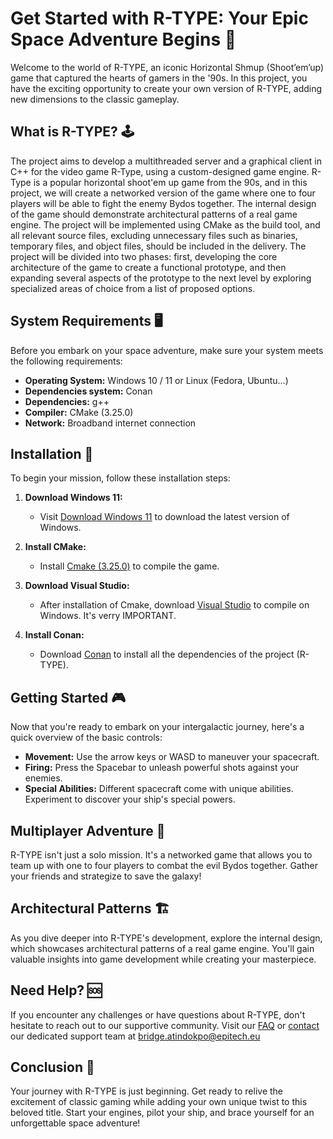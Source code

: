 # Get Started with R-TYPE: Your Epic Space Adventure Begins 🚀

Welcome to the world of R-TYPE, an iconic Horizontal Shmup (Shoot’em’up) game that captured the hearts of gamers in the '90s. In this project, you have the exciting opportunity to create your own version of R-TYPE, adding new dimensions to the classic gameplay.

## What is R-TYPE? 🕹️

The project aims to develop a multithreaded server and a graphical client in C++ for the video game R-Type, using a custom-designed game engine. R-Type is a popular horizontal shoot'em up game from the 90s, and in this project, we will create a networked version of the game where one to four players will be able to fight the enemy Bydos together. The internal design of the game should demonstrate architectural patterns of a real game engine. The project will be implemented using CMake as the build tool, and all relevant source files, excluding unnecessary files such as binaries, temporary files, and object files, should be included in the delivery. The project will be divided into two phases: first, developing the core architecture of the game to create a functional prototype, and then expanding several aspects of the prototype to the next level by exploring specialized areas of choice from a list of proposed options.

## System Requirements 🖥️

Before you embark on your space adventure, make sure your system meets the following requirements:

- **Operating System:** Windows 10 / 11 or Linux (Fedora, Ubuntu...)
- **Dependencies system:** Conan
- **Dependencies:** g++
- **Compiler:** CMake (3.25.0)
- **Network:** Broadband internet connection

## Installation 🚀

To begin your mission, follow these installation steps:

1. **Download Windows 11:**
   - Visit  [Download Windows 11](https://www.microsoft.com/fr-fr/software-download/windows11) to download the latest version of Windows.

2. **Install CMake:**
   - Install [Cmake (3.25.0)](https://www.kitware.com/cmake-3-25-0-available-for-download/) to compile the game.

3. **Download Visual Studio:**
   - After installation of Cmake, download [Visual Studio](https://visualstudio.microsoft.com/fr/downloads/) to compile on Windows. It's verry IMPORTANT.

4. **Install Conan:**
   - Download [Conan](https://docs.conan.io/2/installation.html) to install all the dependencies of the project (R-TYPE).

## Getting Started 🎮

Now that you're ready to embark on your intergalactic journey, here's a quick overview of the basic controls:

- **Movement:** Use the arrow keys or WASD to maneuver your spacecraft.
- **Firing:** Press the Spacebar to unleash powerful shots against your enemies.
- **Special Abilities:** Different spacecraft come with unique abilities. Experiment to discover your ship's special powers.

## Multiplayer Adventure 🌟

R-TYPE isn't just a solo mission. It's a networked game that allows you to team up with one to four players to combat the evil Bydos together. Gather your friends and strategize to save the galaxy!

## Architectural Patterns 🏗️

As you dive deeper into R-TYPE's development, explore the internal design, which showcases architectural patterns of a real game engine. You'll gain valuable insights into game development while creating your masterpiece.

## Need Help? 🆘

If you encounter any challenges or have questions about R-TYPE, don't hesitate to reach out to our supportive community. Visit our [FAQ](FAQ.md) or [contact](contact.md) our dedicated support team at [bridge.atindokpo@epitech.eu]()

## Conclusion 🌌

Your journey with R-TYPE is just beginning. Get ready to relive the excitement of classic gaming while adding your own unique twist to this beloved title. Start your engines, pilot your ship, and brace yourself for an unforgettable space adventure!